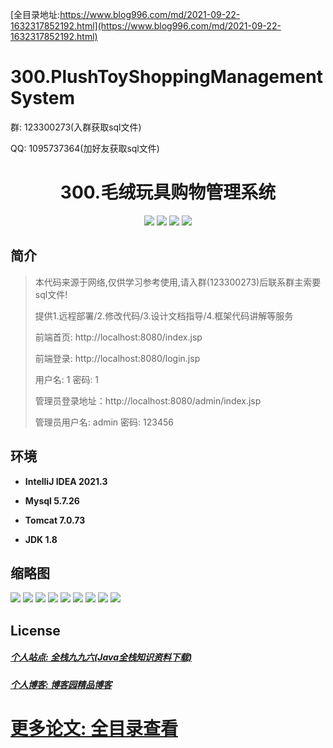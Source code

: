 [全目录地址:https://www.blog996.com/md/2021-09-22-1632317852192.html](https://www.blog996.com/md/2021-09-22-1632317852192.html)
# 300.PlushToyShoppingManagementSystem

<p>群: 123300273(入群获取sql文件)</p>
<p>QQ: 1095737364(加好友获取sql文件)</p>

<p><h1 align="center">300.毛绒玩具购物管理系统</h1></p>



<p align="center">
	<img src="https://img.shields.io/badge/jdk-1.8-orange.svg"/>
    <img src="https://img.shields.io/badge/spring-5.x-lightgrey.svg"/>
    <img src="https://img.shields.io/badge/springmvc-3.x-blue.svg"/>
    <img src="https://img.shields.io/badge/mybatis-5.x-yellow.svg"/>
</p>

## 简介

> 本代码来源于网络,仅供学习参考使用,请入群(123300273)后联系群主索要sql文件!
>
> 提供1.远程部署/2.修改代码/3.设计文档指导/4.框架代码讲解等服务
>
> 前端首页: http://localhost:8080/index.jsp
>
> 前端登录: http://localhost:8080/login.jsp
>
> 用户名: 1   密码: 1
>
> 管理员登录地址：http://localhost:8080/admin/index.jsp
>
> 管理员用户名: admin   密码: 123456
>


## 环境

- <b>IntelliJ IDEA 2021.3</b>

- <b>Mysql 5.7.26</b>

- <b>Tomcat 7.0.73</b>

- <b>JDK 1.8</b>





## 缩略图

![](https://img2023.cnblogs.com/blog/588112/202311/588112-20231103112352685-1519118868.png)
![](https://img2023.cnblogs.com/blog/588112/202311/588112-20231103112400903-1859641300.png)
![](https://img2023.cnblogs.com/blog/588112/202311/588112-20231103112420310-1390546409.png)
![](https://img2023.cnblogs.com/blog/588112/202311/588112-20231103112425370-91262543.png)
![](https://img2023.cnblogs.com/blog/588112/202311/588112-20231103112430516-96823612.png)
![](https://img2023.cnblogs.com/blog/588112/202311/588112-20231103112435977-963836336.png)
![](https://img2023.cnblogs.com/blog/588112/202311/588112-20231103112441072-919732055.png)
![](https://img2023.cnblogs.com/blog/588112/202311/588112-20231103112447954-888400042.png)
![](https://img2023.cnblogs.com/blog/588112/202311/588112-20231103112451995-1111093049.png)








## License

##### [个人站点: 全栈九九六(Java全栈知识资料下载)](https://www.blog996.com/)
##### [个人博客: 博客园精品博客](https://www.cnblogs.com/yysbolg/)
# [更多论文: 全目录查看](https://www.blog996.com/md/2021-09-22-1632317852192.html)


